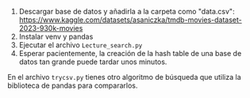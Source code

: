 
1. Descargar base de datos y añadirla a la carpeta como "data.csv": https://www.kaggle.com/datasets/asaniczka/tmdb-movies-dataset-2023-930k-movies
2. Instalar venv y pandas
3. Ejecutar el archivo `Lecture_search.py`
4. Esperar pacientemente, la creación de la hash table de una base de datos tan grande puede tardar unos minutos.

En el archivo `trycsv.py` tienes otro algoritmo de búsqueda que utiliza la biblioteca de pandas para compararlos.
